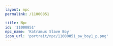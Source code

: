 ```yaml
---
layout: npc
permalink: /11000851

title: Npc
id: '11000851'
npc_name: 'Katramus Slave Boy'
icon_url: 'portrait/npc/11000851_sw_boy1_p.png'
---
```


